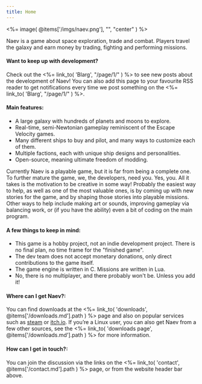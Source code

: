 ```yaml
---
title: Home
---
```


<%= image( @items['/imgs/naev.png'], "", "center" ) %>

Naev is a game about space exploration, trade and combat. Players travel the galaxy and earn money by trading, fighting and performing missions.

#### Want to keep up with development?

Check out the <%= link_to( 'Blarg', "/page/1/" ) %> to see new posts about the development of Naev! You can also add this page to your favourite RSS reader to get notifications every time we post something on the <%= link_to( 'Blarg', "/page/1/" ) %>.

#### Main features:

 * A large galaxy with hundreds of planets and moons to explore.
 * Real-time, semi-Newtonian gameplay reminiscent of the Escape Velocity games.
 * Many different ships to buy and pilot, and many ways to customize each of them.
 * Multiple factions, each with unique ship designs and personalities.
 * Open-source, meaning ultimate freedom of modding.

Currently Naev is a playable game, but it is far from being a complete one. To further mature the game, we, the developers, need you. Yes, you. All it takes is the motivation to be creative in some way! Probably the easiest way to help, as well as one of the most valuable ones, is by coming up with new stories for the game, and by shaping those stories into playable missions. Other ways to help include making art or sounds, improving gameplay via balancing work, or (if you have the ability) even a bit of coding on the main program.

#### A few things to keep in mind:

 * This game is a hobby project, not an indie development project. There is no final plan, no time frame for the "finished game".
 * The dev team does not accept monetary donations, only direct contributions to the game itself.
 * The game engine is written in C. Missions are written in Lua.
 * No, there is no multiplayer, and there probably won't be. Unless you add it!

#### Where can I get Naev?:

You can find downloads at the <%= link_to( 'downloads', @items['/downloads.md'].path ) %> page and also on popular services such as [steam](https://store.steampowered.com/app/598530/Naev/) or [itch.io](https://naev.itch.io/naev).
If you’re a Linux user, you can also get Naev from a few other sources, see the <%= link_to( 'downloads page', @items['/downloads.md'].path ) %> for more information.

#### How can I get in touch?:

You can join the discussion via the links on the <%= link_to( 'contact', @items['/contact.md'].path ) %> page, or from the website header bar above.
